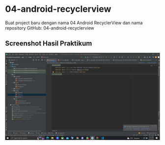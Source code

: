 # 04-android-recyclerview

Buat project baru dengan nama 04 Android RecyclerView dan nama repository GitHub: 04-android-recyclerview

## Screenshot Hasil Praktikum

![Hasil Praktikum](ss/Screenshot_1.jpg)


